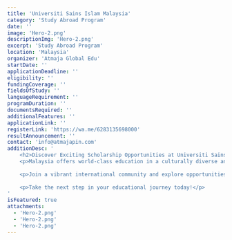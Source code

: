 ```yaml
---
title: 'Universiti Sains Islam Malaysia'
category: 'Study Abroad Program'
date: ''
image: 'Hero-2.png'
descriptionImg: 'Hero-2.png'
excerpt: 'Study Abroad Program'
location: 'Malaysia'
organizer: 'Atmaja Global Edu'
startDate: ''
applicationDeadline: ''
eligibility: ''
fundingCoverage: ''
fieldsOfStudy: ''
languageRequirement: ''
programDuration: ''
documentsRequired: ''
additionalFeatures: ''
applicationLink: ''
registerLink: 'https://wa.me/6283135698000'
resultAnnouncement: ''
contact: 'info@atmajapin.com'
additionDesc: '
    <h2>Discover Exciting Scholarship Opportunities at Universiti Sains Islam Malaysia</h2>
    <p>Malaysia offers world-class education in a culturally diverse and welcoming environment. Universiti Sains Islam Malaysia is dedicated to nurturing global citizens through a blend of academic excellence and unique cultural experiences.</p>
    
    <p>Join a vibrant international community and explore opportunities to grow academically and personally. Universiti Sains Islam Malaysia provides a pathway for students seeking to advance their education while experiencing Malaysia’s rich heritage.</p>
    
    <p>Take the next step in your educational journey today!</p>
'
isFeatured: true
attachments:
  - 'Hero-2.png'
  - 'Hero-2.png'
  - 'Hero-2.png'
---
```

